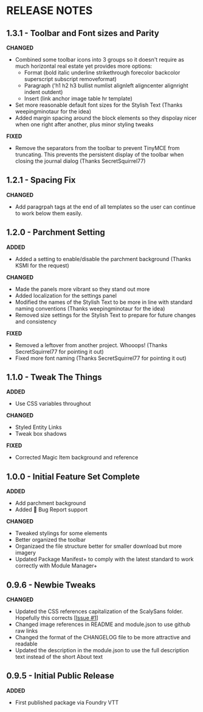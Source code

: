 # RELEASE NOTES

## 1.3.1 - Toolbar and Font sizes and Parity

**CHANGED**

-   Combined some toolbar icons into 3 groups so it doesn't require as much horizontal real estate yet provides more options:
    -   Format (bold italic underline strikethrough forecolor backcolor superscript subscript removeformat)
    -   Paragraph ('h1 h2 h3 bullist numlist alignleft aligncenter alignright indent outdent)
    -   Insert (link anchor image table hr template)
-   Set more reasonable default font sizes for the Stylish Text (Thanks weepingminotaur for the idea)
-   Added margin spacing around the block elements so they dispolay nicer when one right after another, plus minor styling tweaks

**FIXED**

-   Remove the separators from the toolbar to prevent TinyMCE from truncating. This prevents the persistent display of the toolbar when closing the journal dialog (Thanks SecretSquirrel77)

## 1.2.1 - Spacing Fix

**CHANGED**

-   Add paragrpah tags at the end of all templates so the user can continue to work below them easily.

## 1.2.0 - Parchment Setting

**ADDED**

-   Added a setting to enable/disable the parchment background (Thanks KSMI for the request)

**CHANGED**

-   Made the panels more vibrant so they stand out more
-   Added localization for the settings panel
-   Modified the names of the Stylish Text to be more in line with standard naming conventions (Thanks weepingminotaur for the idea)
-   Removed size settings for the Stylish Text to prepare for future changes and consistency

**FIXED**

-   Removed a leftover from another project. Whooops! (Thanks SecretSquirrel77 for pointing it out)
-   Fixed more font naming (Thanks SecretSquirrel77 for pointing it out)

## 1.1.0 - Tweak The Things

**ADDED**

-   Use CSS variables throughout

**CHANGED**

-   Styled Entity Links
-   Tweak box shadows

**FIXED**

-   Corrected Magic Item background and reference

## 1.0.0 - Initial Feature Set Complete

**ADDED**

-   Add parchment background
-   Added :bug: Bug Report support

**CHANGED**

-   Tweaked stylings for some elements
-   Better organized the toolbar
-   Organizaed the file structure better for smaller download but more imagery
-   Updated Package Manifest+ to comply with the latest standard to work correctly with Module Manager+

## 0.9.6 - Newbie Tweaks

**CHANGED**

-   Updated the CSS references capitalization of the ScalySans folder. Hopefully this corrects [[Issue #1](https://github.com/AmazingVanish/apsj/issues/1)]
-   Changed image references in README and module.json to use github raw links
-   Changed the format of the CHANGELOG file to be more attractive and readable
-   Updated the description in the module.json to use the full description text instead of the short About text

## 0.9.5 - Initial Public Release

**ADDED**

-   First published package via Foundry VTT
